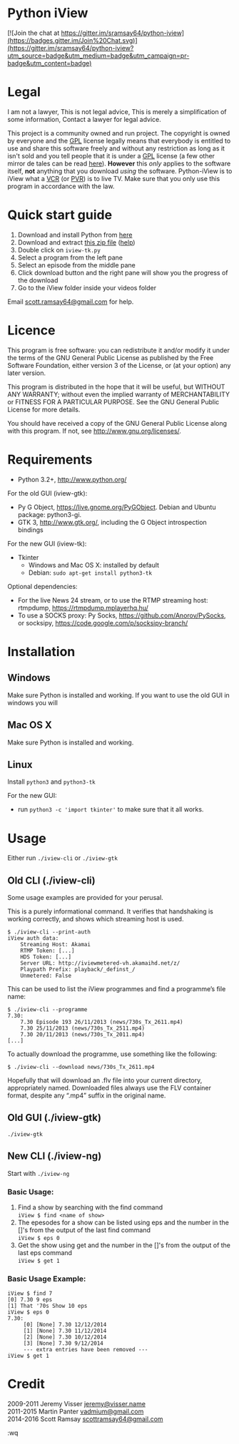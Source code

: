 ﻿Python iView
============

[![Join the chat at https://gitter.im/sramsay64/python-iview](https://badges.gitter.im/Join%20Chat.svg)](https://gitter.im/sramsay64/python-iview?utm_source=badge&utm_medium=badge&utm_campaign=pr-badge&utm_content=badge)

Legal
=====

I am not a lawyer, This is not legal advice, This is merely a simplification of some information, Contact a lawyer for legal advice.  

This project is a community owned and run project. The copyright is owned by everyone and the [GPL](https://raw.githubusercontent.com/sramsay64/python-iview/master/LICENSE) license legally means that everybody is entitled to use and share this software freely and without any restriction as long as it isn't sold and you tell people that it is under a [GPL](https://raw.githubusercontent.com/sramsay64/python-iview/master/LICENSE) license (a few other mirror de tales can be read [here](https://raw.githubusercontent.com/sramsay64/python-iview/master/LICENSE)). **However** this _only_ applies to the software itself, **not** anything that you download _using_ the software. Python-iView is to iView what a [VCR](https://en.wikipedia.org/wiki/Videocassette_recorder) (or [PVR](https://en.wikipedia.org/wiki/Digital_video_recorder)) is to live TV. Make sure that you only use this program in accordance with the law.

Quick start guide
=================

1. Download and install Python from [here](https://www.python.org/ftp/python/3.5.0/python-3.5.0.exe)
2. Download and extract [this zip file](https://github.com/sramsay64/python-iview/archive/master.zip) ([help](http://www.wikihow.com/Extract-Files))
3. Double click on `iview-tk.py`
4. Select a program from the left pane
5. Select an episode from the middle pane
6. Click download button and the right pane will show you the progress of the download
7. Go to the iView folder inside your videos folder

Email scott.ramsay64@gmail.com for help.

Licence
=======

This program is free software: you can redistribute it and/or modify
it under the terms of the GNU General Public License as published by
the Free Software Foundation, either version 3 of the License, or
(at your option) any later version.

This program is distributed in the hope that it will be useful,
but WITHOUT ANY WARRANTY; without even the implied warranty of
MERCHANTABILITY or FITNESS FOR A PARTICULAR PURPOSE.  See the
GNU General Public License for more details.

You should have received a copy of the GNU General Public License
along with this program.  If not, see <http://www.gnu.org/licenses/>.

Requirements
============

* Python 3.2+, <http://www.python.org/>

For the old GUI (iview-gtk):

* Py G Object, <https://live.gnome.org/PyGObject>.
  Debian and Ubuntu package: python3-gi.
* GTK 3, <http://www.gtk.org/>, including the G Object introspection bindings

For the new GUI (iview-tk):

* Tkinter
	* Windows and Mac OS X: installed by default
	* Debian: `sudo apt-get install python3-tk`

Optional dependencies:

* For the live News 24 stream, or to use the RTMP streaming host:
  rtmpdump, <https://rtmpdump.mplayerhq.hu/>
* To use a SOCKS proxy: Py Socks, <https://github.com/Anorov/PySocks>,
  or socksipy, <https://code.google.com/p/socksipy-branch/>

Installation
============

## Windows

Make sure Python is installed and working. If you want to use the old GUI in windows you will

## Mac OS X

Make sure Python is installed and working.

## Linux

Install `python3` and `python3-tk`

For the new GUI:
*  run `python3 -c 'import tkinter'` to make sure that it all works.

Usage
=====

Either run `./iview-cli` or `./iview-gtk`

Old CLI (./iview-cli)
---------------------

Some usage examples are provided for your perusal.

This is a purely informational command. It verifies that handshaking is
working correctly, and shows which streaming host is used.

    $ ./iview-cli --print-auth
    iView auth data:
        Streaming Host: Akamai
        RTMP Token: [...]
        HDS Token: [...]
        Server URL: http://iviewmetered-vh.akamaihd.net/z/
        Playpath Prefix: playback/_definst_/
        Unmetered: False

This can be used to list the iView programmes and
find a programme’s file name:

    $ ./iview-cli --programme
    7.30:
        7.30 Episode 193 26/11/2013	(news/730s_Tx_2611.mp4)
        7.30 25/11/2013	(news/730s_Tx_2511.mp4)
        7.30 20/11/2013	(news/730s_Tx_2011.mp4)
    [...]

To actually download the programme, use something like the following:

    $ ./iview-cli --download news/730s_Tx_2611.mp4

Hopefully that will download an .flv file into your current directory,
appropriately named. Downloaded files always use the FLV container format,
despite any “.mp4” suffix in the original name.

Old GUI (./iview-gtk)
---------------------

`./iview-gtk`

New CLI (./iview-ng)
--------------------

Start with `./iview-ng`

### Basic Usage:

1. Find a show by searching with the find command  <br>
	`iView $ find <name of show>`  <br>
2. The epesodes for a show can be listed using eps and the number in the []'s from the output of the last find command  <br>
	`iView $ eps 0`  <br>
3. Get the show using get and the number in the []'s from the output of the last eps command  <br>
	`iView $ get 1`  <br>
			
### Basic Usage Example:

	iView $ find 7
	[0] 7.30 9 eps
	[1] That '70s Show 10 eps
	iView $ eps 0
	7.30:
		 [0] [None] 7.30 12/12/2014
		 [1] [None] 7.30 11/12/2014
		 [2] [None] 7.30 10/12/2014
		 [3] [None] 7.30 9/12/2014
		 --- extra entries have been removed ---
	iView $ get 1

Credit
======

2009-2011	Jeremy Visser <jeremy@visser.name>  
2011-2015	Martin Panter <vadmium@gmail.com>  
2014-2016	Scott Ramsay <scottramsay64@gmail.com>  

:wq
